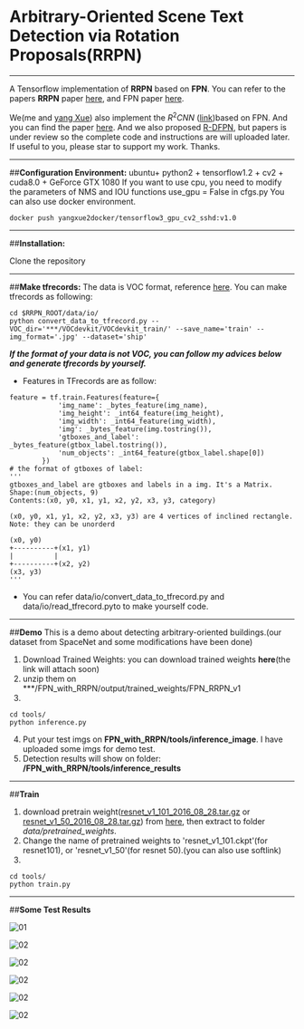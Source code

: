 ﻿# Arbitrary-Oriented Scene Text Detection via Rotation Proposals(RRPN)
---

A Tensorflow implementation of **RRPN** based on **FPN**.
You can refer to the papers **RRPN** paper [here][1], and FPN paper [here][2].

We(me and [yang Xue][3]) also implement the $R^2 CNN$ ([link][4])based on FPN. And you can find the paper [here][5].
And we also proposed [R-DFPN][6], but papers is under review so the complete code and instructions are will uploaded later.
If useful to you, please star to support my work. Thanks.


---
##**Configuration Environment:**
ubuntu+ python2 + tensorflow1.2 + cv2 + cuda8.0 + GeForce GTX 1080
If you want to use cpu, you need to modify the parameters of NMS and IOU functions use_gpu = False in cfgs.py
You can also use docker environment.
```
docker push yangxue2docker/tensorflow3_gpu_cv2_sshd:v1.0
```

---

##**Installation:**

Clone the repository

---

##**Make tfrecords:**
The data is VOC format, reference [here][7]. You can make tfrecords as following:
```
cd $RRPN_ROOT/data/io/  
python convert_data_to_tfrecord.py --VOC_dir='***/VOCdevkit/VOCdevkit_train/' --save_name='train' --img_format='.jpg' --dataset='ship'
```

***If the format of your data is not VOC, you can follow my advices below and generate tfrecords by yourself.***

 - Features in TFrecords are as follow:
```
feature = tf.train.Features(feature={
            'img_name': _bytes_feature(img_name),
            'img_height': _int64_feature(img_height),
            'img_width': _int64_feature(img_width),
            'img': _bytes_feature(img.tostring()),
            'gtboxes_and_label': _bytes_feature(gtbox_label.tostring()),
            'num_objects': _int64_feature(gtbox_label.shape[0])
        })
# the format of gtboxes of label:
'''
gtboxes_and_label are gtboxes and labels in a img. It's a Matrix.
Shape:(num_objects, 9)
Contents:(x0, y0, x1, y1, x2, y2, x3, y3, category)

(x0, y0, x1, y1, x2, y2, x3, y3) are 4 vertices of inclined rectangle.
Note: they can be unorderd

(x0, y0)
+----------+(x1, y1)
|          |
+----------+(x2, y2)
(x3, y3)
'''
```

 - You can refer data/io/convert_data_to_tfrecord.py and data/io/read_tfrecord.pyto to make yourself code.

---

##**Demo**
This is a demo about detecting arbitrary-oriented buildings.(our dataset from SpaceNet and some modifications have been done)
1. Download Trained Weights: you can download trained weights **here**(the link will attach soon)
2. unzip them on ***/FPN_with_RRPN/output/trained_weights/FPN_RRPN_v1
3.
```
cd tools/
python inference.py
```
4. Put your test imgs on **FPN_with_RRPN/tools/inference_image**. I have uploaded some imgs for demo test.
5. Detection results will show on folder: **/FPN_with_RRPN/tools/inference_results**

---
##**Train**
1. download pretrain weight([resnet_v1_101_2016_08_28.tar.gz][8] or [resnet_v1_50_2016_08_28.tar.gz][9]) from [here][10], then extract to folder *data/pretrained_weights*.
2. Change the name of pretrained weights to 'resnet_v1_101.ckpt'(for resnet101), or 'resnet_v1_50'(for resnet 50).(you can also use softlink)
3.  
```
cd tools/
python train.py
```

---
##**Some Test Results**

![01](tools/inference_results/RGB-PanSharpen_AOI_2_Vegas_img207.jpg)

![02](tools/inference_results/RGB-PanSharpen_AOI_2_Vegas_img216.jpg)

![02](tools/inference_results/RGB-PanSharpen_AOI_4_Shanghai_img6172.jpg)

![02](tools/inference_results/RGB-PanSharpen_AOI_2_Vegas_img6009.jpg)

![02](tools/inference_results/RGB-PanSharpen_AOI_2_Vegas_img529.jpg)

![02](tools/inference_results/RGB-PanSharpen_AOI_2_Vegas_img407.jpg)




  [1]: https://arxiv.org/abs/1703.01086
  [2]: https://arxiv.org/abs/1612.03144
  [3]: https://github.com/yangxue0827
  [4]: https://github.com/yangxue0827/R2CNN_FPN_Tensorflow
  [5]: https://arxiv.org/abs/1706.09579
  [6]: https://github.com/yangxue0827/R-DFPN_FPN_Tensorflow
  [7]: https://github.com/yangxue0827/R-DFPN_FPN_Tensorflow/blob/master/sample.xml
  [8]: download.tensorflow.org/models/resnet_v1_101_2016_08_28.tar.gz
  [9]: download.tensorflow.org/models/resnet_v1_50_2016_08_28.tar.gz
  [10]: https://github.com/yangxue0827/models/tree/master/slim